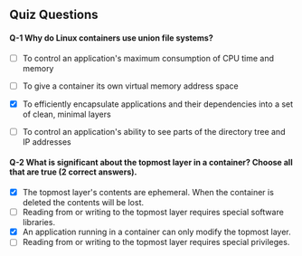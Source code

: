 ## Quiz Questions


#### Q-1 Why do Linux containers use union file systems?

- [ ] To control an application's maximum consumption of CPU time and memory
- [ ] To give a container its own virtual memory address space
- [x] To efficiently encapsulate applications and their dependencies into a set of clean, minimal layers
- [ ] To control an application's ability to see parts of the directory tree and IP addresses


#### Q-2 What is significant about the topmost layer in a container? Choose all that are true (2 correct answers).

- [x] The topmost layer's contents are ephemeral. When the container is deleted the contents will be lost.
- [ ] Reading from or writing to the topmost layer requires special software libraries.
- [x] An application running in a container can only modify the topmost layer.
- [ ] Reading from or writing to the topmost layer requires special privileges.

